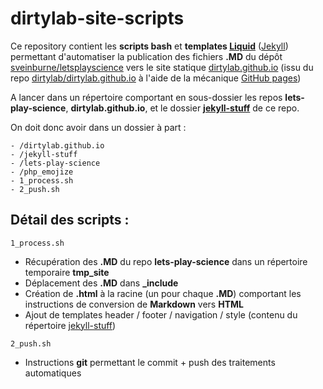 # dirtylab-site-scripts

Ce repository contient les **scripts bash** et **templates [Liquid](https://github.com/Shopify/liquid/wiki)** ([Jekyll](jekyllrb.com)) permettant d'automatiser la publication des fichiers **.MD** du dépôt [sveinburne/letsplayscience](https://github.com/sveinburne/lets-play-science) vers le site statique [dirtylab.github.io](http://dirtylab.github.io) (issu du repo [dirtylab/dirtylab.github.io](https://github.com/dirtylab/dirtylab.github.io) à l'aide de la mécanique [GitHub pages](https://pages.github.com/))

A lancer dans un répertoire comportant en sous-dossier les repos **lets-play-science**, **dirtylab.github.io**, et le dossier **[jekyll-stuff](jekyll-stuff)** de ce repo.

On doit donc avoir dans un dossier à part :

```
- /dirtylab.github.io
- /jekyll-stuff
- /lets-play-science
- /php_emojize
- 1_process.sh
- 2_push.sh
```

## Détail des scripts :

`1_process.sh`

* Récupération des **.MD** du repo **lets-play-science** dans un répertoire temporaire **tmp_site**
* Déplacement des **.MD** dans **_include**
* Création de **.html** à la racine (un pour chaque **.MD**) comportant les instructions de conversion de **Markdown** vers **HTML**
* Ajout de templates header / footer / navigation / style (contenu du répertoire [jekyll-stuff](jekyll-stuff))

`2_push.sh`

* Instructions **git** permettant le commit + push des traitements automatiques 
